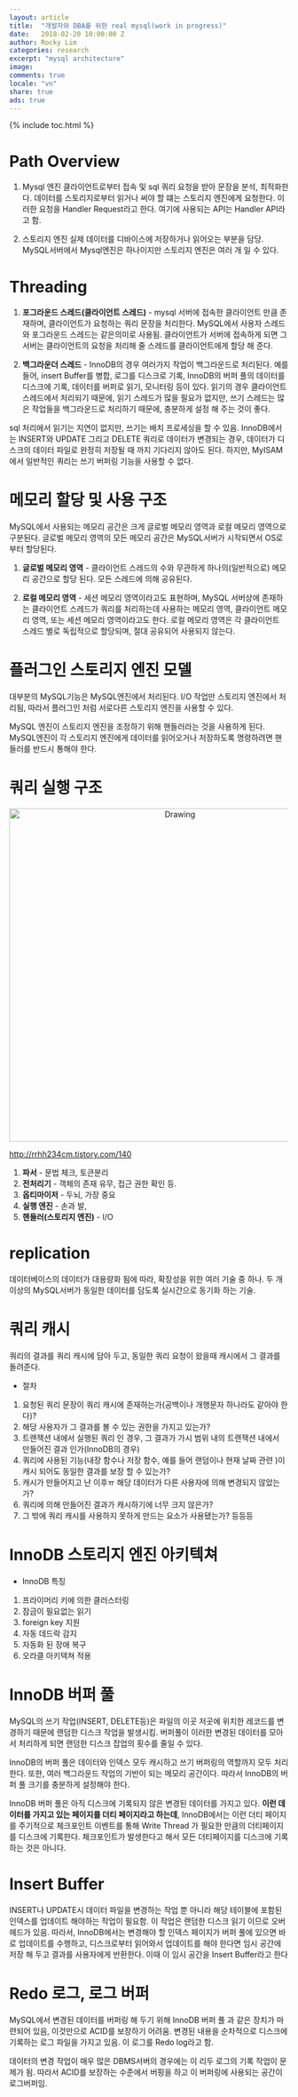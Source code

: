 ```yaml
---
layout: article
title:  "개발자와 DBA를 위한 real mysql(work in progress)"
date:   2018-02-20 10:00:00 Z
author: Rocky Lim
categories: research
excerpt: "mysql architecture"
image:
comments: true
locale: "vn"
share: true
ads: true
---
```



{% include toc.html %}



# Path Overview

1. Mysql 엔진
클라이언트로부터 접속 및 sql 쿼리 요청을 받아 문장을 분석, 최적화한다. 데이터를 스토리지로부터 읽거나 써야 할 떄는 스토리지 엔진에게 요청한다. 이러한 요청을 Handler Request라고 한다. 여기에 사용되는 API는 Handler API라고 함.

2. 스토리지 엔진
실제 데이터를 디바이스에 저장하거나 읽어오는 부분을 담당. MySQL서버에서 Mysql엔진은 하나이지만 스토리지 엔진은 여러 개 일 수 있다.

# Threading

1. **포그라운드 스레드(클라이언트 스레드)** - mysql 서버에 접속한 클라이언트 만큼 존재하며, 클라이언트가 요청하는 쿼리 문장을 처리한다. MySQL에서 사용자 스레드와 포그라운드 스레드는 같은의미로 사용됨. 클라이언트가 서버에 접속하게 되면 그 서버는 클라이언트의 요청을 처리해 줄 스레드를 클라이언트에게 할당 해 준다.

2. **백그라운더 스레드** - InnoDB의 경우 여러가지 작업이 백그라운드로 처리된다. 예를 들어, insert Buffer를 병합, 로그를 디스크로 기록, InnoDB의 버퍼 풀의 데이터를 디스크에 기록, 데이터를 버퍼로 읽기, 모니터링 등이 있다. 읽기의 경우 클라이언트 스레드에서 처리되기 때문에, 읽기 스레드가 많을 필요가 없지만, 쓰기 스레드는 많은 작업들을 백그라운드로 처리하기 때문에, 충분하게 설정 해 주는 것이 좋다.


sql 처리에서 읽기는 지연이 없지만, 쓰기는 배치 프로세싱을 할 수 있음. InnoDB에서는 INSERT와 UPDATE 그리고 DELETE 쿼리로 데이터가 변경되는 경우, 데이터가 디스크의 데이터 파일로 완정히 저장될 때 까지 기다리지 않아도 된다. 하지만, MyISAM에서 일반적인 쿼리는 쓰기 버퍼링 기능을 사용할 수 없다.


# 메모리 할당 및 사용 구조

MySQL에서 사용되는 메모리 공간은 크게 글로벌 메모리 영역과 로컬 메모리 영역으로 구분된다. 글로벌 메모리 영역의 모든 메모리 공간은 MySQL서버가 시작되면서 OS로부터 할당된다. 

1. **글로벌 메모리 영역** - 클라이언트 스레드의 수와 무관하게 하나의(일반적으로) 메모리 공간으로 할당 된다. 모든 스레드에 의해 공유된다.

2. **로컬 메모리 영역** - 세션 메모리 영역이라고도 표현하며, MySQL 서버상에 존재하는 클라이언트 스레드가 쿼리를 처리하는데 사용하는 메모리 영역,  클라이언트 메모리 영역, 또는 세션 메모리 영역이라고도 한다.
로컬 메모리 영역은 각 클라이언트 스레드 별로 독립적으로 할당되며, 절대 공유되어 사용되지 않는다.

# 플러그인 스토리지 엔진 모델

대부분의 MySQL기능은 MySQL엔진에서 처리된다. I/O 작업만 스토리지 엔진에서 처리됨, 따라서 플러그인 처럼 서로다른 스토리지 엔진을 사용할 수 있다.

MySQL 엔진이 스토리지 엔진을 조정하기 위해 핸들러라는 것을 사용하게 된다. MySQL엔진이 각 스토리지 엔진에게 데이터를 읽어오거나 저장하도록 명령하려면 핸들러를 반드시 통해야 한다.

# 쿼리 실행 구조

<p style="text-align: center;">
		<img src="{{ site.url }}/images/mysql_01_01.jpg" alt="Drawing" style="width: 600;"/>
</p>

<http://rrhh234cm.tistory.com/140>

1. **파서** - 문법 체크, 토큰분리
2. **전처리기** - 객체의 존재 유무, 접근 권한 확인 등.
3. **옵티마이저** - 두뇌, 가장 중요
4. **실행 엔진** - 손과 발, 
5. **핸들러(스토리지 엔진)** - I/O

# replication

데이터베이스의 데이터가 대용량화 됨에 따라, 확장성을 위한 여러 기술 중 하나. 두 개 이상의 MySQL서버가 동일한 데이터를 담도록 실시간으로 동기화 하는 기술.

# 쿼리 캐시

쿼리의 결과를 쿼리 캐시에 담아 두고, 동일한 쿼리 요청이 왔을때 캐시에서 그 결과를 돌려준다.

* 절차
1. 요청된 쿼리 문장이 쿼리 캐시에 존재하는가(공백이나 개행문자 하나라도 같아야 한다)?
2. 해당 사용자가 그 결과를 볼 수 있는 권한을 가지고 있는가?
3. 트랜잭션 내에서 실행된 쿼리 인 경우, 그 결과가 가시 범위 내의 트랜잭션 내에서 만들어진 결과 인가(InnoDB의 경우)
4. 쿼리에 사용된 기능(내장 함수나 저장 함수, 예를 들어 랜덤이나 현재 날짜 관련 )이 캐시 되어도 동일한 결과를 보장 할 수 있는가?
5. 캐시가 만들어지고 난 이후ㅠ 해당 데이터가 다른 사용자에 의해 변경되지 않았는가?
6. 쿼리에 의해 만들어진 결과가 캐시하기에 너무 크지 않은가?
7. 그 밖에 쿼리 캐시를 사용하지 못하게 만드는 요소가 사용됐는가?
등등등

# InnoDB 스토리지 엔진 아키텍쳐

* InnoDB 특징
1. 프라이머리 키에 의한 클러스터링
2. 잠금이 필요없는 읽기
3. foreign key 지원
4. 자동 데드락 감지
5. 자동화 된 장애 복구
6. 오라클 아키텍쳐 적용


# InnoDB 버퍼 풀

MySQL의 쓰기 작업(INSERT, DELETE등)은 파일의 이곳 저곳에 위치한 레코드를 변경하기 때문에 랜덤한 디스크 작업을 발생시킴. 버퍼풀이 이러한 변경된 데이터를 모아서 처리하게 되면 랜덤한 디스크 잡업의 횟수를 줄일 수 있다.

InnoDB의 버퍼 풀은 데이터와 인덱스 모두 캐시하고 쓰기 버퍼링의 역할까지 모두 처리한다. 또한, 여러 백그라운드 작업의 기반이 되는 메모리 공간이다. 따라서 InnoDB의 버퍼 풀 크기를 충분하게 설정해야 한다.

InnoDB 버퍼 풀은 아직 디스크에 기록되지 않은 변경된 데이터를 가지고 있다. **이런 데이터를 가지고 있는 페이지를 더티 페이지라고 하는데**, InnoDB에서는 이런 더티 페이지를 주기적으로 체크포인트 이벤트를 통해 Write Thread 가 필요한 만큼의 더티페이지를 디스크에 기록한다. 체크포인트가 발생한다고 해서 모든 더티페이지를 디스크에 기록하는 것은 아니다.

# Insert Buffer

INSERT나 UPDATE시 데이터 파일을 변경하는 작업 뿐 아니라 해당 테이블에 포함된 인덱스를 업데이트 해야하는 작업이 필요함. 이 작업은 랜덤한 디스크 읽기 이므로 오버헤드가 있음. 따라서, InnoDB에서는 변경해야 할 인덱스 페이지가 버퍼 풀에 있으면 바로 업데이트를 수행하고, 디스크로부터 읽어와서 업데이트를 해야 한다면 임시 공간에 저장 해 두고 결과를 사용자에게 반환한다. 이때 이 임시 공간을 Insert Buffer라고 한다

# Redo 로그, 로그 버퍼

MySQL에서 변경된 데이터를 버퍼링 해 두기 위해 InnoDB 버퍼 풀 과 같은 장치가 마련되어 있음, 이것만으로 ACID를 보장하기 어려움. 변경된 내용을 순차적으로 디스크에 기록하는 로그 파일을 가지고 있음. 이 로그를 Redo log라고 함.

데이터의 변경 작업이 매우 많은 DBMS서버의 경우에는 이 리두 로그의 기록 작업이 문제가 됨. 따라서 ACID를 보장하는 수준에서 버핑을 하고 이 버퍼링에 사용되는 공간이 로그버퍼임.






